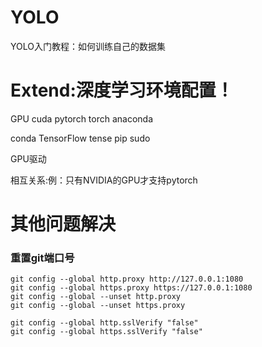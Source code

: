 # YOLO 
YOLO入门教程：如何训练自己的数据集
# Extend:深度学习环境配置！
GPU cuda pytorch torch anaconda 

conda TensorFlow tense pip sudo 

GPU驱动 

相互关系:例：只有NVIDIA的GPU才支持pytorch

# 其他问题解决
### 重置git端口号
```
git config --global http.proxy http://127.0.0.1:1080
git config --global https.proxy https://127.0.0.1:1080
git config --global --unset http.proxy
git config --global --unset https.proxy

git config --global http.sslVerify "false"
git config --global https.sslVerify "false"

```
